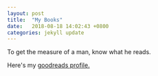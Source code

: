 ```yaml
---
layout: post
title:  "My Books"
date:   2018-08-18 14:02:43 +0800
categories: jekyll update
---
```


To get the measure of a man, know what he reads. 

Here's my [goodreads profile.](https://www.goodreads.com/user/show/42518417-pralhad-deshpande)
